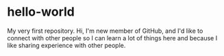 # hello-world
My very first repository.
Hi, I'm  new member of GitHub, and I'd like to connect with other people so I can learn a lot of things here and because I like sharing experience with other people.
